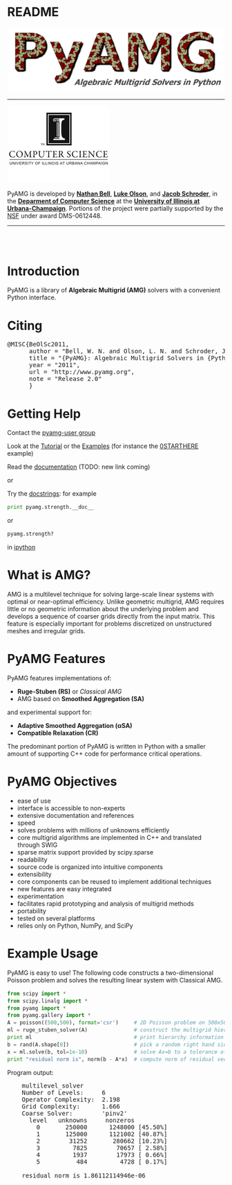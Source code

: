 # README


![](Docs/logo/PyAMG_logo.png)

----

![](Docs/logo/CS_logo.png)


PyAMG is developed by **[Nathan Bell](http://graphics.cs.uiuc.edu/~wnbell/)**, **[Luke Olson](http://www.cs.uiuc.edu/homes/lukeo/)**, and **[Jacob Schroder](http://grandmaster.colorado.edu/~jacob/index.html)**, in the **[Deparment of Computer Science](http://www.cs.uiuc.edu)** at the **[University of Illinois at Urbana-Champaign](http://www.illinois.edu)**.  Portions of the project were partially supported by the [NSF](http://www.nsf.gov) under award DMS-0612448.

----

<br/>
<br/>


# Introduction

PyAMG is a library of **Algebraic Multigrid (AMG)** solvers with a convenient Python interface.  

# Citing

<pre>
@MISC{BeOlSc2011,
      author = "Bell, W. N. and Olson, L. N. and Schroder, J. B.",
      title = "{PyAMG}: Algebraic Multigrid Solvers in {Python} v2.0",
      year = "2011",
      url = "http://www.pyamg.org",
      note = "Release 2.0"
      }
</pre>

# Getting Help

Contact the [pyamg-user group](http://groups.google.com/group/pyamg-user)

Look at the [Tutorial](https://github.com/pyamg/pyamg/wiki/Tutorial) or the [Examples](https://github.com/pyamg/pyamg/wiki/Examples) (for instance  the [0STARTHERE](https://github.com/pyamg/pyamg-examples/blob/master/0STARTHERE/demo.py) example)

Read the [documentation]() (TODO: new link coming)

or

Try the [docstrings](http://docs.python.org/tutorial/controlflow.html#documentation-strings): for example

````python
print pyamg.strength.__doc__
````

or

````python
pyamg.strength?
````

in [ipython](http://www.ipython.org)

# What is AMG?

 AMG is a multilevel technique for solving large-scale linear systems with optimal or near-optimal efficiency.  Unlike geometric multigrid, AMG requires little or no geometric information about the underlying problem and develops a sequence of coarser grids directly from the input matrix.  This feature is especially important for problems discretized on unstructured meshes and irregular grids.

# PyAMG Features

PyAMG features implementations of:

- **Ruge-Stuben (RS)** or *Classical AMG*
- AMG based on **Smoothed Aggregation (SA)**

and experimental support for:

- **Adaptive Smoothed Aggregation (αSA)**
- **Compatible Relaxation (CR)**

The predominant portion of PyAMG is written in Python with a smaller amount of supporting C++ code for performance critical operations.

# PyAMG Objectives

- ease of use
- interface is accessible to non-experts
- extensive documentation and references
- speed
- solves problems with millions of unknowns efficiently
- core multigrid algorithms are implemented in C++ and translated through SWIG
- sparse matrix support provided by scipy.sparse
- readability
- source code is organized into intuitive components
- extensibility
- core components can be reused to implement additional techniques
- new features are easy integrated
- experimentation
- facilitates rapid prototyping and analysis of multigrid methods
- portability
- tested on several platforms
- relies only on Python, NumPy, and SciPy

# Example Usage

PyAMG is easy to use!  The following code constructs a two-dimensional Poisson problem and solves the resulting linear system with Classical AMG.

````python
from scipy import *
from scipy.linalg import *
from pyamg import *
from pyamg.gallery import *
A = poisson((500,500), format='csr')     # 2D Poisson problem on 500x500 grid
ml = ruge_stuben_solver(A)               # construct the multigrid hierarchy
print ml                                 # print hierarchy information
b = rand(A.shape[0])                     # pick a random right hand side
x = ml.solve(b, tol=1e-10)               # solve Ax=b to a tolerance of 1e-8
print "residual norm is", norm(b - A*x)  # compute norm of residual vector
````

Program output:

<pre>
    multilevel_solver
    Number of Levels:     6
    Operator Complexity:  2.198
    Grid Complexity:      1.666
    Coarse Solver:        'pinv2'
      level   unknowns     nonzeros
        0       250000      1248000 [45.50%]
        1       125000      1121002 [40.87%]
        2        31252       280662 [10.23%]
        3         7825        70657 [ 2.58%]
        4         1937        17973 [ 0.66%]
        5          484         4728 [ 0.17%]
    
    residual norm is 1.86112114946e-06
</pre>
